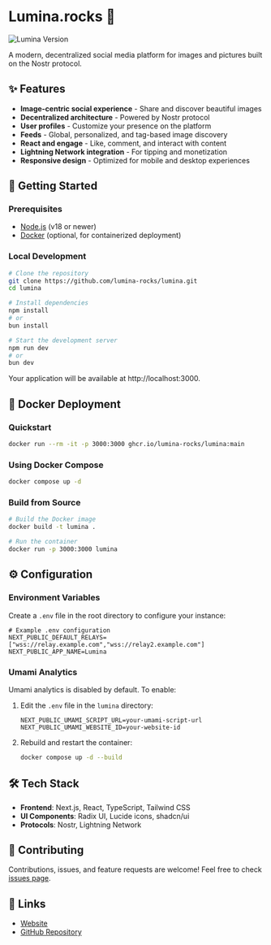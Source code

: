 # Lumina.rocks 📸

![Lumina Version](https://img.shields.io/badge/version-0.1.13-blue)

A modern, decentralized social media platform for images and pictures built on the Nostr protocol.

## ✨ Features

- **Image-centric social experience** - Share and discover beautiful images
- **Decentralized architecture** - Powered by Nostr protocol
- **User profiles** - Customize your presence on the platform
- **Feeds** - Global, personalized, and tag-based image discovery
- **React and engage** - Like, comment, and interact with content
- **Lightning Network integration** - For tipping and monetization
- **Responsive design** - Optimized for mobile and desktop experiences

## 🚀 Getting Started

### Prerequisites

- [Node.js](https://nodejs.org/) (v18 or newer)
- [Docker](https://www.docker.com/) (optional, for containerized deployment)

### Local Development

```bash
# Clone the repository
git clone https://github.com/lumina-rocks/lumina.git
cd lumina

# Install dependencies
npm install
# or
bun install

# Start the development server
npm run dev
# or
bun dev
```

Your application will be available at http://localhost:3000.

## 🐳 Docker Deployment

### Quickstart

```bash
docker run --rm -it -p 3000:3000 ghcr.io/lumina-rocks/lumina:main
```

### Using Docker Compose

```bash
docker compose up -d
```

### Build from Source

```bash
# Build the Docker image
docker build -t lumina .

# Run the container
docker run -p 3000:3000 lumina
```

## ⚙️ Configuration

### Environment Variables

Create a `.env` file in the root directory to configure your instance:

```
# Example .env configuration
NEXT_PUBLIC_DEFAULT_RELAYS=["wss://relay.example.com","wss://relay2.example.com"]
NEXT_PUBLIC_APP_NAME=Lumina
```

### Umami Analytics

Umami analytics is disabled by default. To enable:

1. Edit the `.env` file in the `lumina` directory:
   ```
   NEXT_PUBLIC_UMAMI_SCRIPT_URL=your-umami-script-url
   NEXT_PUBLIC_UMAMI_WEBSITE_ID=your-website-id
   ```

2. Rebuild and restart the container:
   ```bash
   docker compose up -d --build
   ```

## 🛠️ Tech Stack

- **Frontend**: Next.js, React, TypeScript, Tailwind CSS
- **UI Components**: Radix UI, Lucide icons, shadcn/ui
- **Protocols**: Nostr, Lightning Network

## 🤝 Contributing

Contributions, issues, and feature requests are welcome! Feel free to check [issues page](https://github.com/lumina-rocks/lumina/issues).

## 🔗 Links

- [Website](https://lumina.rocks)
- [GitHub Repository](https://github.com/lumina-rocks/lumina)